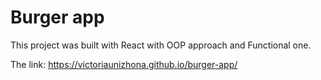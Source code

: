 # Burger app

This project was built with React with OOP approach and Functional one. 

The link: https://victoriaunizhona.github.io/burger-app/

